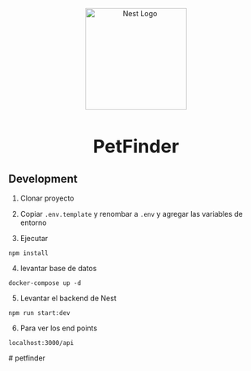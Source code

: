 <p align="center">
  <a href="http://nestjs.com/" target="blank"><img src="https://nestjs.com/img/logo-small.svg" width="200" alt="Nest Logo" /></a>
</p>

<h1 style="text-align: center;margin-bottom:20px;font-size:36px;">PetFinder</h1>

## Development

1. Clonar proyecto

2. Copiar `.env.template` y renombar a `.env` y agregar las variables de entorno

3. Ejecutar

```
npm install
```

4. levantar base de datos

```
docker-compose up -d
```

5. Levantar el backend de Nest

```
npm run start:dev
```

6. Para ver los end points

```
localhost:3000/api
```
#   p e t f i n d e r  
 